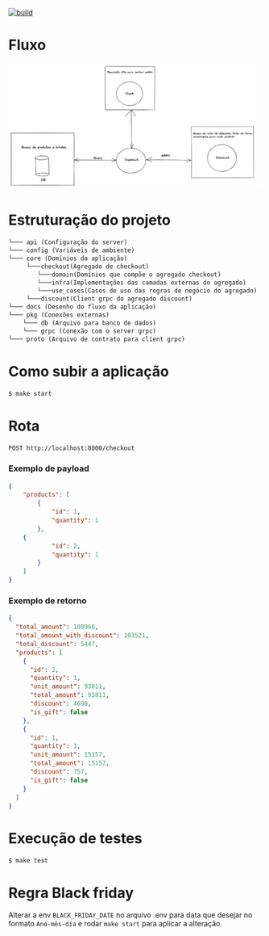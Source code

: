 [![build](https://github.com/guil95/grpcApi/actions/workflows/go.yml/badge.svg)](https://github.com/guil95/grpcApi/actions/workflows/go.yml)
# Fluxo
![fluxo grpcApi](docs/fluxo.png "Fluxo grpcApi")

# Estruturação do projeto
    └─── api (Configuração do server)
    └─── config (Variáveis de ambiente)
    └─── core (Domínios da aplicação)
         └───checkout(Agregado de checkout)
            └───domain(Domínios que compõe o agregado checkout)
            └───infra(Implementações das camadas externas do agregado)
            └───use_cases(Casos de uso das regras de negócio do agregado)
         └───discount(Client grpc do agregado discount)
    └─── docs (Desenho do fluxo da aplicação)
    └─── pkg (Conexões externas)
        └─── db (Arquivo para banco de dados)
        └─── grpc (Conexão com o server grpc)
    └─── proto (Arquivo de contrato para client grpc)

# Como subir a aplicação

```shell
$ make start
```

# Rota
````shell
POST http://localhost:8000/checkout
````
### Exemplo de payload
```json
{
    "products": [
        {
            "id": 1,
            "quantity": 1
        },
	{
            "id": 2,
            "quantity": 1
        }
    ]
} 
```

### Exemplo de retorno
```json
{
  "total_amount": 108968,
  "total_amount_with_discount": 103521,
  "total_discount": 5447,
  "products": [
    {
      "id": 2,
      "quantity": 1,
      "unit_amount": 93811,
      "total_amount": 93811,
      "discount": 4690,
      "is_gift": false
    },
    {
      "id": 1,
      "quantity": 1,
      "unit_amount": 15157,
      "total_amount": 15157,
      "discount": 757,
      "is_gift": false
    }
  ]
}
```

# Execução de testes
```shell
$ make test
```

# Regra Black friday
Alterar a env `BLACK_FRIDAY_DATE` no arquivo .env para data que desejar no formato `Ano-mês-dia` e rodar `make start` 
para aplicar a alteração.
